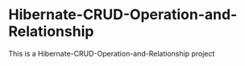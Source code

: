 # Hibernate-CRUD-Operation-and-Relationship
This is a Hibernate-CRUD-Operation-and-Relationship project

